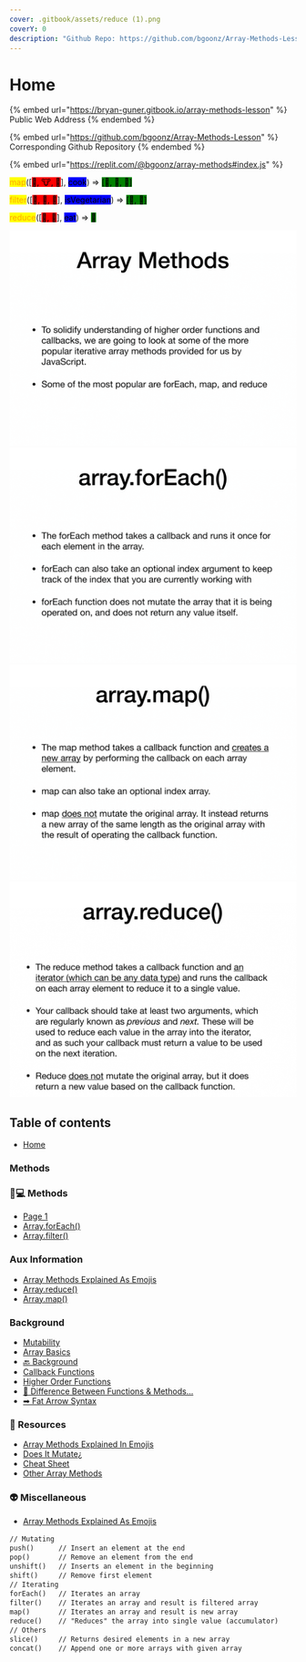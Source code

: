```yaml
---
cover: .gitbook/assets/reduce (1).png
coverY: 0
description: "Github Repo: https://github.com/bgoonz/Array-Methods-Lesson"
---
```


# Home

{% embed url="https://bryan-guner.gitbook.io/array-methods-lesson" %}
Public Web Address
{% endembed %}

{% embed url="https://github.com/bgoonz/Array-Methods-Lesson" %}
Corresponding Github Repository
{% endembed %}

{% embed url="https://replit.com/@bgoonz/array-methods#index.js" %}

<mark style="color:orange;">map</mark>(\[<mark style="background-color:red;">🌽, 🐮, 🐔</mark>], <mark style="background-color:blue;">cook</mark>) => <mark style="background-color:green;">\[🍿, 🍔, 🍳]</mark>

<mark style="color:orange;">filter</mark>(\[<mark style="background-color:red;">🍿, 🍔, 🍳</mark>], <mark style="background-color:blue;">isVegetarian</mark>) => <mark style="background-color:green;">\[🍿, 🍳]</mark>

<mark style="color:orange;">reduce</mark>(\[<mark style="background-color:red;">🍿, 🍳</mark>], <mark style="background-color:blue;">eat</mark>) => <mark style="background-color:green;">💩</mark>

![](<.gitbook/assets/Array Methods_Instructor Position Assessment-1.png>) ![](<.gitbook/assets/Array Methods_Instructor Position Assessment-2.png>) ![](<.gitbook/assets/Array Methods_Instructor Position Assessment-3.png>) ![](<.gitbook/assets/Array Methods_Instructor Position Assessment-4.png>)

## Table of contents

- [Home](https://bryan-guner.gitbook.io/array-methods-lesson/README)

### Methods

### 👨💻 Methods

- [Page 1](https://bryan-guner.gitbook.io/array-methods-lesson/methods-1/page-1)
- [Array.forEach()](https://bryan-guner.gitbook.io/array-methods-lesson/methods-1/array.foreach)
- [Array.filter()](https://bryan-guner.gitbook.io/array-methods-lesson/methods-1/array.filter)

### Aux Information

- [Array Methods Explained As Emojis](https://bryan-guner.gitbook.io/array-methods-lesson/aux-information/array-methods-explained-as-emojis)
- [Array.reduce()](https://bryan-guner.gitbook.io/array-methods-lesson/aux-information/array.reduce)
- [Array.map()](https://bryan-guner.gitbook.io/array-methods-lesson/aux-information/array.map)

### Background

- [Mutability](https://bryan-guner.gitbook.io/array-methods-lesson/background/mutability)
- [Array Basics](https://bryan-guner.gitbook.io/array-methods-lesson/background/array-basics)
- [🔙 Background](https://bryan-guner.gitbook.io/array-methods-lesson/background/background)
- [Callback Functions](https://bryan-guner.gitbook.io/array-methods-lesson/background/callback-functions)
- [Higher Order Functions](https://bryan-guner.gitbook.io/array-methods-lesson/background/higher-order-functions)
- [🧘 Difference Between Functions & Methods...](https://bryan-guner.gitbook.io/array-methods-lesson/background/difference-between-functions-and-methods...)
- [➡ Fat Arrow Syntax](https://bryan-guner.gitbook.io/array-methods-lesson/background/fat-arrow-syntax)

### 📖 Resources

- [Array Methods Explained In Emojis](https://bryan-guner.gitbook.io/array-methods-lesson/resources/array-methods-explained-in-emojis)
- [Does It Mutate¿](https://bryan-guner.gitbook.io/array-methods-lesson/resources/does-it-mutate)
- [Cheat Sheet](https://bryan-guner.gitbook.io/array-methods-lesson/resources/cheat-sheet)
- [Other Array Methods](https://bryan-guner.gitbook.io/array-methods-lesson/resources/other-array-methods)

### 👽 Miscellaneous

- [Array Methods Explained As Emojis](https://bryan-guner.gitbook.io/array-methods-lesson/miscellaneous/array-methods-explained-as-emojis)

```
// Mutating
push()      // Insert an element at the end
pop()       // Remove an element from the end
unshift()   // Inserts an element in the beginning
shift()     // Remove first element
// Iterating
forEach()   // Iterates an array
filter()    // Iterates an array and result is filtered array
map()       // Iterates an array and result is new array
reduce()    // "Reduces" the array into single value (accumulator)
// Others
slice()     // Returns desired elements in a new array
concat()    // Append one or more arrays with given array
```
